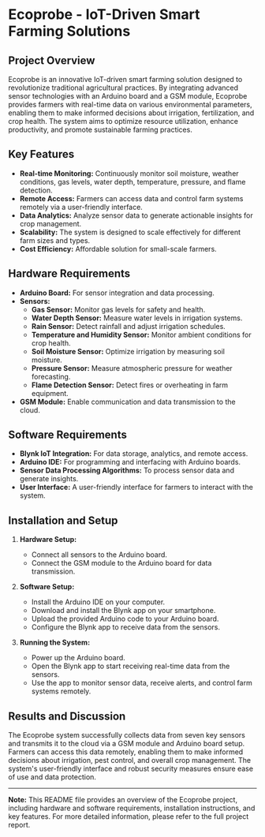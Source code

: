 # Ecoprobe - IoT-Driven Smart Farming Solutions

## Project Overview

Ecoprobe is an innovative IoT-driven smart farming solution designed to revolutionize traditional agricultural practices. By integrating advanced sensor technologies with an Arduino board and a GSM module, Ecoprobe provides farmers with real-time data on various environmental parameters, enabling them to make informed decisions about irrigation, fertilization, and crop health. The system aims to optimize resource utilization, enhance productivity, and promote sustainable farming practices.

## Key Features

- **Real-time Monitoring:** Continuously monitor soil moisture, weather conditions, gas levels, water depth, temperature, pressure, and flame detection.
- **Remote Access:** Farmers can access data and control farm systems remotely via a user-friendly interface.
- **Data Analytics:** Analyze sensor data to generate actionable insights for crop management.
- **Scalability:** The system is designed to scale effectively for different farm sizes and types.
- **Cost Efficiency:** Affordable solution for small-scale farmers.

## Hardware Requirements

- **Arduino Board:** For sensor integration and data processing.
- **Sensors:**
  - **Gas Sensor:** Monitor gas levels for safety and health.
  - **Water Depth Sensor:** Measure water levels in irrigation systems.
  - **Rain Sensor:** Detect rainfall and adjust irrigation schedules.
  - **Temperature and Humidity Sensor:** Monitor ambient conditions for crop health.
  - **Soil Moisture Sensor:** Optimize irrigation by measuring soil moisture.
  - **Pressure Sensor:** Measure atmospheric pressure for weather forecasting.
  - **Flame Detection Sensor:** Detect fires or overheating in farm equipment.
- **GSM Module:** Enable communication and data transmission to the cloud.

## Software Requirements

- **Blynk IoT Integration:** For data storage, analytics, and remote access.
- **Arduino IDE:** For programming and interfacing with Arduino boards.
- **Sensor Data Processing Algorithms:** To process sensor data and generate insights.
- **User Interface:** A user-friendly interface for farmers to interact with the system.

## Installation and Setup

1. **Hardware Setup:**
   - Connect all sensors to the Arduino board.
   - Connect the GSM module to the Arduino board for data transmission.

2. **Software Setup:**
   - Install the Arduino IDE on your computer.
   - Download and install the Blynk app on your smartphone.
   - Upload the provided Arduino code to your Arduino board.
   - Configure the Blynk app to receive data from the sensors.

3. **Running the System:**
   - Power up the Arduino board.
   - Open the Blynk app to start receiving real-time data from the sensors.
   - Use the app to monitor sensor data, receive alerts, and control farm systems remotely.

## Results and Discussion

The Ecoprobe system successfully collects data from seven key sensors and transmits it to the cloud via a GSM module and Arduino board setup. Farmers can access this data remotely, enabling them to make informed decisions about irrigation, pest control, and overall crop management. The system's user-friendly interface and robust security measures ensure ease of use and data protection.

---

**Note:** This README file provides an overview of the Ecoprobe project, including hardware and software requirements, installation instructions, and key features. For more detailed information, please refer to the full project report.
